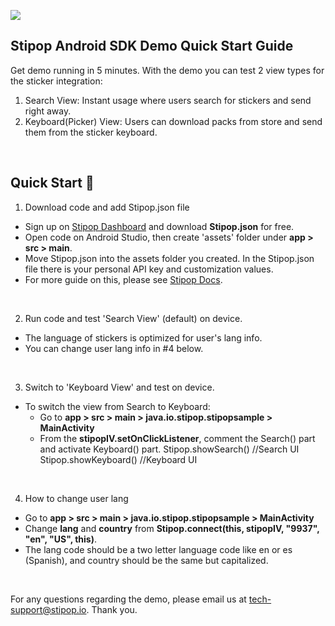 [![](https://jitpack.io/v/stipop-development/stipop-android-sdk.svg)](https://jitpack.io/#stipop-development/stipop-android-sdk)

## Stipop Android SDK Demo Quick Start Guide

Get demo running in 5 minutes.
With the demo you can test 2 view types for the sticker integration:
  1. Search View: Instant usage where users search for stickers and send right away.
  2. Keyboard(Picker) View: Users can download packs from store and send them from the sticker keyboard.
<br/>

## Quick Start :rocket:  

1. Download code and add Stipop.json file
  - Sign up on <a href="https://dashboard.stipop.io/" target="_blank">Stipop Dashboard</a> and download **Stipop.json** for free.
  - Open code on Android Studio, then create 'assets' folder under **app > src > main**.
  - Move Stipop.json into the assets folder you created. In the Stipop.json file there is your personal API key and customization values.
  - For more guide on this, please see <a href="https://docs.stipop.io/en/sdk/android/get-started/quick-start/" target="_blank">Stipop Docs</a>.
<br/>

2. Run code and test 'Search View' (default) on device.
  - The language of stickers is optimized for user's lang info.
  - You can change user lang info in #4 below.
<br/>

3. Switch to 'Keyboard View' and test on device.
  - To switch the view from Search to Keyboard:
     - Go to **app > src > main > java.io.stipop.stipopsample > MainActivity**
     - From the **stipopIV.setOnClickListener**, comment the Search() part and activate Keyboard() part.
          Stipop.showSearch()      //Search UI
          Stipop.showKeyboard()    //Keyboard UI
<br/>

4. How to change user lang
  - Go to **app > src > main > java.io.stipop.stipopsample > MainActivity**
  - Change **lang** and **country** from **Stipop.connect(this, stipopIV, "9937", "en", "US", this)**. 
  - The lang code should be a two letter language code like en or es (Spanish), and country should be the same but capitalized.
<br/>


For any questions regarding the demo, please email us at tech-support@stipop.io. Thank you.
